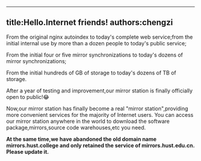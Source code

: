 

---
title:Hello.Internet friends!
authors:chengzi
---
From the original nginx autoindex to today's complete web service;from the initial internal use by more than a dozen people to today's public service;

From the initial four or five mirror synchronizations to today's dozens of mirror synchronizations;

From  the initial hundreds of GB of storage to today's dozens of TB of storage.

After a year of testing and improvement,our mirror station is finally officially open to public!:joy:

Now,our mirror station has finally become a  real "mirror station",providing more convenient services for the majority of Internet users.
You can access our mirror station anywhere in the world to download the software package,mirrors,source code warehouses,etc you need.

**At the same time,we have abandoned the old domain name mirrors.hust.college and only retained the service of mirrors.hust.edu.cn. Please update it.**
